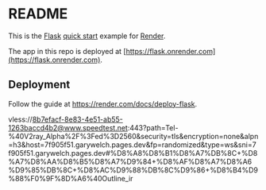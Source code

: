 # README

This is the [Flask](http://flask.pocoo.org/) [quick start](http://flask.pocoo.org/docs/1.0/quickstart/#a-minimal-application) example for [Render](https://render.com).

The app in this repo is deployed at [https://flask.onrender.com](https://flask.onrender.com).

## Deployment

Follow the guide at https://render.com/docs/deploy-flask.

vless://8b7efacf-8e83-4e51-ab55-1263baccd4b2@www.speedtest.net:443?path=Tel-%40V2ray_Alpha%2F%3Fed%3D2560&security=tls&encryption=none&alpn=h3&host=7f905f51.garywelch.pages.dev&fp=randomized&type=ws&sni=7f905f51.garywelch.pages.dev#%D8%A8%D8%B1%D8%A7%DB%8C+%D8%A7%D8%AA%D8%B5%D8%A7%D9%84+%D8%AF%D8%A7%D8%A6%D9%85%DB%8C+%D8%AC%D9%88%DB%8C%D9%86+%D8%B4%D9%88%F0%9F%8D%A6%40Outline_ir
